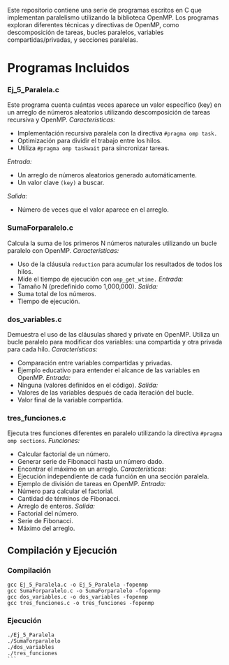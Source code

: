 Este repositorio contiene una serie de programas escritos en C que implementan paralelismo utilizando la biblioteca OpenMP. Los programas exploran diferentes técnicas y directivas de OpenMP, como descomposición de tareas, bucles paralelos, variables compartidas/privadas, y secciones paralelas.

# Programas Incluidos
### Ej_5_Paralela.c
Este programa cuenta cuántas veces aparece un valor específico (key) en un arreglo de números aleatorios utilizando descomposición de tareas recursiva y OpenMP.
*Características:*
- Implementación recursiva paralela con la directiva `#pragma omp task.`
- Optimización para dividir el trabajo entre los hilos.
- Utiliza `#pragma omp taskwait` para sincronizar tareas.
  
*Entrada:*
- Un arreglo de números aleatorios generado automáticamente.
- Un valor clave `(key)` a buscar.

*Salida:*
- Número de veces que el valor aparece en el arreglo.
  
### SumaForparalelo.c
Calcula la suma de los primeros N números naturales utilizando un bucle paralelo con OpenMP.
*Características:*
- Uso de la cláusula `reduction` para acumular los resultados de todos los hilos.
- Mide el tiempo de ejecución con `omp_get_wtime.`
*Entrada:*
- Tamaño N (predefinido como 1,000,000).
*Salida:*
- Suma total de los números.
- Tiempo de ejecución.

### dos_variables.c
Demuestra el uso de las cláusulas shared y private en OpenMP. Utiliza un bucle paralelo para modificar dos variables: una compartida y otra privada para cada hilo.
*Características:*
- Comparación entre variables compartidas y privadas.
- Ejemplo educativo para entender el alcance de las variables en OpenMP.
*Entrada:*
- Ninguna (valores definidos en el código).
*Salida:*
- Valores de las variables después de cada iteración del bucle.
- Valor final de la variable compartida.

### tres_funciones.c
Ejecuta tres funciones diferentes en paralelo utilizando la directiva `#pragma omp sections`.
*Funciones:*
- Calcular factorial de un número.
- Generar serie de Fibonacci hasta un número dado.
- Encontrar el máximo en un arreglo.
*Características:*
- Ejecución independiente de cada función en una sección paralela.
- Ejemplo de división de tareas en OpenMP.
*Entrada:*
- Número para calcular el factorial.
- Cantidad de términos de Fibonacci.
- Arreglo de enteros.
*Salida:*
- Factorial del número.
- Serie de Fibonacci.
- Máximo del arreglo.

## Compilación y Ejecución
### Compilación 
````
gcc Ej_5_Paralela.c -o Ej_5_Paralela -fopenmp
gcc SumaForparalelo.c -o SumaForparalelo -fopenmp
gcc dos_variables.c -o dos_variables -fopenmp
gcc tres_funciones.c -o tres_funciones -fopenmp
````
### Ejecución
````
./Ej_5_Paralela
./SumaForparalelo
./dos_variables
./tres_funciones
```
